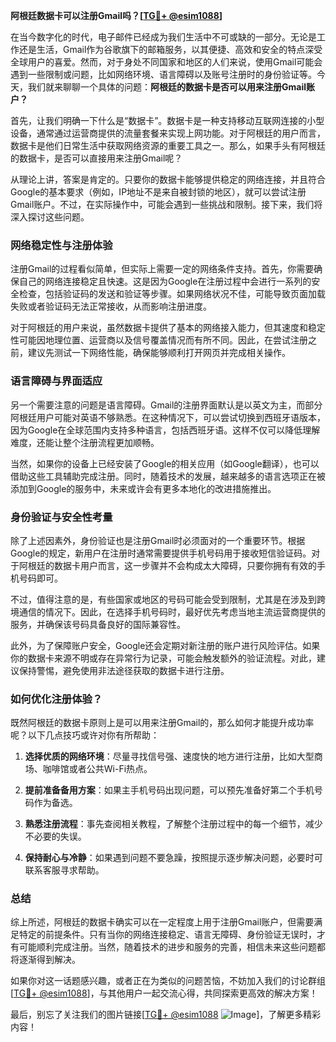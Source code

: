 **阿根廷数据卡可以注册Gmail吗？[[TG💪+ @esim1088](https://t.me/s/esim1088)]**

在当今数字化的时代，电子邮件已经成为我们生活中不可或缺的一部分。无论是工作还是生活，Gmail作为谷歌旗下的邮箱服务，以其便捷、高效和安全的特点深受全球用户的喜爱。然而，对于身处不同国家和地区的人们来说，使用Gmail可能会遇到一些限制或问题，比如网络环境、语言障碍以及账号注册时的身份验证等。今天，我们就来聊聊一个具体的问题：**阿根廷的数据卡是否可以用来注册Gmail账户？**

首先，让我们明确一下什么是“数据卡”。数据卡是一种支持移动互联网连接的小型设备，通常通过运营商提供的流量套餐来实现上网功能。对于阿根廷的用户而言，数据卡是他们日常生活中获取网络资源的重要工具之一。那么，如果手头有阿根廷的数据卡，是否可以直接用来注册Gmail呢？

从理论上讲，答案是肯定的。只要你的数据卡能够提供稳定的网络连接，并且符合Google的基本要求（例如，IP地址不是来自被封锁的地区），就可以尝试注册Gmail账户。不过，在实际操作中，可能会遇到一些挑战和限制。接下来，我们将深入探讨这些问题。

### **网络稳定性与注册体验**

注册Gmail的过程看似简单，但实际上需要一定的网络条件支持。首先，你需要确保自己的网络连接稳定且快速。这是因为Google在注册过程中会进行一系列的安全检查，包括验证码的发送和验证等步骤。如果网络状况不佳，可能导致页面加载失败或者验证码无法正常接收，从而影响注册进度。

对于阿根廷的用户来说，虽然数据卡提供了基本的网络接入能力，但其速度和稳定性可能因地理位置、运营商以及信号覆盖情况而有所不同。因此，在尝试注册之前，建议先测试一下网络性能，确保能够顺利打开网页并完成相关操作。

### **语言障碍与界面适应**

另一个需要注意的问题是语言障碍。Gmail的注册界面默认是以英文为主，而部分阿根廷用户可能对英语不够熟悉。在这种情况下，可以尝试切换到西班牙语版本，因为Google在全球范围内支持多种语言，包括西班牙语。这样不仅可以降低理解难度，还能让整个注册流程更加顺畅。

当然，如果你的设备上已经安装了Google的相关应用（如Google翻译），也可以借助这些工具辅助完成注册。同时，随着技术的发展，越来越多的语言选项正在被添加到Google的服务中，未来或许会有更多本地化的改进措施推出。

### **身份验证与安全性考量**

除了上述因素外，身份验证也是注册Gmail时必须面对的一个重要环节。根据Google的规定，新用户在注册时通常需要提供手机号码用于接收短信验证码。对于阿根廷的数据卡用户而言，这一步骤并不会构成太大障碍，只要你拥有有效的手机号码即可。

不过，值得注意的是，有些国家或地区的号码可能会受到限制，尤其是在涉及到跨境通信的情况下。因此，在选择手机号码时，最好优先考虑当地主流运营商提供的服务，并确保该号码具备良好的国际兼容性。

此外，为了保障账户安全，Google还会定期对新注册的账户进行风险评估。如果你的数据卡来源不明或存在异常行为记录，可能会触发额外的验证流程。对此，建议保持警惕，避免使用非法途径获取的数据卡进行注册。

### **如何优化注册体验？**

既然阿根廷的数据卡原则上是可以用来注册Gmail的，那么如何才能提升成功率呢？以下几点技巧或许对你有所帮助：

1. **选择优质的网络环境**：尽量寻找信号强、速度快的地方进行注册，比如大型商场、咖啡馆或者公共Wi-Fi热点。
   
2. **提前准备备用方案**：如果主手机号码出现问题，可以预先准备好第二个手机号码作为备选。

3. **熟悉注册流程**：事先查阅相关教程，了解整个注册过程中的每一个细节，减少不必要的失误。

4. **保持耐心与冷静**：如果遇到问题不要急躁，按照提示逐步解决问题，必要时可联系客服寻求帮助。

### **总结**

综上所述，阿根廷的数据卡确实可以在一定程度上用于注册Gmail账户，但需要满足特定的前提条件。只有当你的网络连接稳定、语言无障碍、身份验证无误时，才有可能顺利完成注册。当然，随着技术的进步和服务的完善，相信未来这些问题都将逐渐得到解决。

如果你对这一话题感兴趣，或者正在为类似的问题苦恼，不妨加入我们的讨论群组[[TG💪+ @esim1088](https://t.me/s/esim1088)]，与其他用户一起交流心得，共同探索更高效的解决方案！

最后，别忘了关注我们的图片链接[[TG💪+ @esim1088](https://t.me/s/esim1088) ![Image](https://i.postimg.cc/4NQfJmqS/Snipaste-2025-05-13-00-14-12.png)]，了解更多精彩内容！